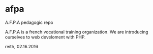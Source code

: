# afpa
A.F.P.A pedagogic repo

A.F.P.A is a french vocational training organization.
We are introducing ourselves to web develoment with PHP.

reith, 02.16.2016
